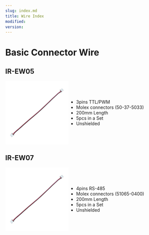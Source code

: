 ```yaml
---
slug: index.md
title: Wire Index
modified: 
version:
---
```

# Basic Connector Wire
## IR-EW05
<div style="display:flex">
	<img style="width:200px"src="./ew05.png" />
	<ul style="margin:auto 0">
	<li>  3pins TTL/PWM</li>
	<li> Molex connectors (50-37-5033)</li>
	<li> 200mm Length</li>
	<li> 5pcs in a Set</li>
	<li> Unshielded</li>
	</ul>
</div>

## IR-EW07
<div style="display:flex">
	<img style="width:200px"src="./ew05.png" />
	<ul style="margin:auto 0">
	<li> 4pins RS-485</li>
	<li> Molex connectors (51065-0400)</li>
	<li> 200mm Length</li>
	<li> 5pcs in a Set</li>
	<li> Unshielded</li>
	</ul>
</div>
